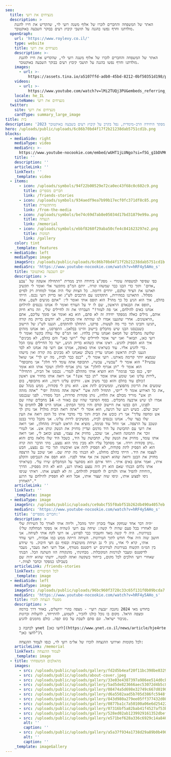 ```yaml
---
seo:
  title: מנציחים את רועי
  description: >
    האתר של המשפחה והחברים לזכרו של אלוף משנה רועי לוי, שהקדיש את חייו להגנת
    מולדתנו וחרף נפשו בהגנה על תושבי קיבוץ רעים בבוקר השבעה באוקטובר.
  openGraph:
    url: 'https://www.roylevy.co.il/'
    type: website
    title: מנציחים את רועי
    description: >-
      האתר של המשפחה והחברים לזכרו של אלוף משנה רועי לוי, שהקדיש את חייו להגנת
      מולדתנו וחרף נפשו בהגנה על תושבי קיבוץ רעים בבוקר השבעה באוקטובר.
    images:
      - url: >-
          https://assets.tina.io/a5107ffd-adb0-45bd-8212-0bf50351d198/public/uploads/home-cover.jpeg
    videos:
      - url: >-
          https://www.youtube.com/watch?v=lMi2TUQj3PU&embeds_referring_euri=https%3A%2F%2Fwww.roylevy.co.il%2F
    locale: he_IL
    siteName: מנציחים את רועי
  twitter:
    site: מנציחים את רועי
    cardType: summary_large_image
title: בית
description: 'מפקד היחידה הרב-מימדית, נפל בקרב על קיבוץ רעים בשבעה באוקטובר 2023'
hero: /uploads/public/uploads/6c86b70bd4f17f2b21238dab5751cd1b.png
blocks:
  - mediaSide: right
    mediaType: video
    mediaSrc: >-
      https://www.youtube-nocookie.com/embed/wUHT1jLUNgo?si=f5G_g1bDVM6QQfXQ&amp;start=38&amp;autoplay=1
    title: ''
    description: ''
    articleLink: ''
    linkText: ''
    _template: video
  - items:
      - icon: /uploads/symbols/94f22b00529e72ca0ec43f68c0c602c9.png
        title: חברים מספרים
        link: /friends-stories
      - icon: /uploads/symbols/934aedf9ea7b99b17ecf0fc371df8c85.png
        title: מהתקשורת
        link: /from-the-media
      - icon: /uploads/symbols/be74c69d7ab8e05034d17bd31879e99a.png
        title: הנצחה
        link: /memorial
      - icon: /uploads/symbols/ebbf8260f29aba50cfe4c841623297e2.png
        title: תמונות
        link: /gallery
    color: tint
    _template: features
  - mediaSide: left
    mediaType: image
    imageSrc: /uploads/public/uploads/6c86b70bd4f17f2b21238dab5751cd1b.png
    mediaSrc: 'https://www.youtube-nocookie.com/watch?v=hRF4y5AHo_s'
    title: יום השבעה באוקטובר
    description: >
      כפי שסיפר למשפחה עומרי - מפק"צ ביחידה הרב ממדית "התחילה אזעקה של 'צבע
      אדום' ותוך כדי הבנו כבר שמשהו קורה. יותם המ"פ מתקשר אלי ואומר לי תקשיב,
      תארגנו את הציוד שלכם, יורדים דרומה. כל הצוות שלי היה אמור למחרת רק לסיים
      מסלול. התארגנו במהירות, התקדמנו עם הרכבים לש"ג ואז בדיוק רועי נכנס. הייתי
      בהלם, איך הוא הגיע כל כך מהר? הוא תופס אותי ואומר לי: "אתם מגיעים לשם, אתה
      תופס את הבנאדם הראשון, שם לו יד על העורף ואומר לו אנחנו נכנסים להילחם,
      אנחנו באים להילחם, אני פה לעזור!" העברתי את זה לחיילים שלי, וזה נורא חיזק
      אותם, מילים כאלה ממפקד יחידה זה לא סתם, הוא בא ואומר אני סומך עליכם, אתם
      הראשונים. אחרי שהגענו אמרו לנו שהיתה איזו מסיבה, לא יודעים בדיוק מה קורה,
      תגיעו ותבינו תוך כדי מה לעשות. פרקנו, התחלנו להתקדם, הגענו לש"ג של היישוב,
      כשנכנסנו הבנו שיש מחבלים ביישוב והיינו בבלאגן. התפרסנו, ואז אנחנו מזהים
      שלושה מחבלים של חמאס ואנחנו עדיין בלחץ. ואז המ"פ שלי עולה בקשר ואומר לי
      "רועי כאן, תבואו" ואני ישר אומר לחיילים שלי "רועי כאן" והם בהלם, לא מבינים
      איך הוא הספיק להגיע. ראינו אותו כשהוא בדיוק הגיע, ישר כל החיילים עזבו הכל
      כדי להגיע אליו. עוד כשראינו אותו באופק, אמרנו אם רועי פה אנחנו לא לבד.
      הגענו לבית הראשון ואנחנו עדיין בשלב שאנחנו לא מבינים מה קורה ואין מישהו
      שנמצא יותר קדימה מאיתנו. רועי אומר לי, "כנס כבר לבית, מה יש לך" אני שואל
      "עכשיו?" הוא אומר לי "עכשיו, עכשיו, תתכופף אתה עומד ליד חלון" אני מתכופף
      הוא אומר לי "תן אגרוף לחלון" אני נותן אגרוף לחלון ושובר אותו הוא אומר
      "יופי, כנס כבר פנימה" הוא הוציא אותי מההלם לגמרי. נכנסנו אל הבית, התחילו
      לירות עלינו ואני שומע אותו אומר "תן כבר אש!" אני רואה אותו מחזיר אש ראשון,
      כולם עוד בהלם והוא כבר משיב אש. זורקים עלינו רימון, הוא מתכופף, בום!
      שומעים את הרימון מתפוצץ, וממשיכים לתת אש. הוא נותן לי פקודות, ממש מנהל שם
      את כל האירוע אומר לי "יופי, תתחיל לתת אש" "איפה אתה מזהה? יופי" "אתה מזהה,
      תן אש" מוריד מכולם את הלחץ, נותן פקודות סדורות, הכל מסודר. לפני שנכנסנו
      אמרו לנו שיש ארבעה מחבלים. בסוף הסתבר שהיו שם באזור ה- 14 מחבלים שהיו שם
      לפנינו, הם כבשו את היישוב קודם והיו בתוך הבתים. אנחנו היינו 20 לוחמים על
      ישוב שלם. כשיש רגע של רגיעה, הוא אומר לי "אתה רואה הבית מולך? אני נותן לך
      אש ומחפה עליך" אני רץ כובש את הבית ותוך כדי מדבר איתו כל הזמן רואה את העין
      שלו בצד שלי. אנחנו נכנסים לבית, ממשיכים לירות עלינו. אני מקבל כדור בבטן
      ונשכב על הרצפה. אני זוחל עוד פנימה, מוציא את הראש לשנייה מהחלון, ואני רואה
      את רועי עם תחבושת על היד מדמם ועדיין מחזיק את הנשק ונותן אש. אני לגמרי
      זוכר את התמונה הזאת, אני שוכב, מחזיק את עצמי, פצוע וכואב לי, ואני רואה
      אותו עומד, מחזיק את הנשק שלו, תחבושת על היד, כשכל היד שלו מלאה בדם והוא
      נותן פקודות ויורה. אני מסתכל עליו ולא מבין מתי הוא נפצע, מתי הדבר הזה קרה.
      הוא לא הפסיק לתת פקודות, לא הפסיק לתת אש ואיכשהו תוך כדי גם נפצע, חבש
      לעצמו את היד. הייתי בהלם מוחלט, לא הבנתי מה קרה שם. ואני שוכב על הרצפה
      מחזיק את הבטן ורואה שהוא ראשון אין אף אחד לפניו. הוא תפס את הנגביסט והקלע
      איתו, ואמר אתם באים איתי. ויחד איתם הוא מסתער על המחבלים שירו עלי. כשראיתי
      אותו נלחם הבנתי שאם הוא רק היה נפצע באותו רגע, הוא לא היה מפסיק. הדרך
      היחידה להפיל אותו ולגרום לו להפסיק להילחם, זה לא לפצוע אותו. ראיתי שניסו,
      ניסו לפצוע אותו, וניסו שזה יעצור אותו, אבל הוא לא הפסיק להילחם עד הרגע
      האחרון"."
    articleLink: ''
    linkText: ''
    _template: image
  - mediaType: image
    imageSrc: /uploads/public/uploads/ce9abcf55f0abf51b262db490a4057eb.png
    mediaSrc: 'https://www.youtube-nocookie.com/watch?v=hRF4y5AHo_s'
    title: 'חברים מספרים:'
    description: >
      ״היה דבר אחד שנחקק אצלי בזכרון יותר מהכל, וליווה אותי לאורך כל השירות שלי
      וגם לאחריו בכל פעם שהיה לי קשה: שיחה עם רועי (שהיה אז מפקד המחלקה שלי)
      בטירונות. היה לי קשה מאד וחשבתי כבר לפרוש, אז רועי לקח אותי לשיחה. אני
      חושב שזה היה אולי חודש לתוך הטירונות. השיחה הייתה ממש כמו אבהית, רועי עודד
      אותי, קרא לי אחי, נתן לי גב ושיחת מוטיבציה ובסוף גם חצי חיבוק. מי שיודע
      בין המ״מ הקשוח בטירונות לטירונים יש דיסטנס מטורף, אבל רועי ראה מעבר, מעבר
      לדיסטנס ומעבר לנורמות המקובלות. מבחינתי, מהנקודה הזו השתנה הכל. הבנתי
      שאחרי רועי הולכים לכל מקום, בייחוד כשקשה ואתה למטה, ידעתי שהוא יהיה שם
      בשבילנו כמפקד וכחבר לצוות.״
    articleLink: /friends-stories
    linkText: לכל הסיפורים
    _template: image
  - mediaSide: left
    mediaType: image
    imageSrc: /uploads/public/uploads/96bc960f3728c33c65f131f0b09bcda7.jpeg
    mediaSrc: 'https://www.youtube-nocookie.com/watch?v=hRF4y5AHo_s'
    title: מפעלי הנצחה לזכרו
    description: >
      בחודש מאי 2024 נחנכה ״גבעת רועי״ - מצפה בהרי ירושלים, באזור דרך בורמה
      ומצפה הראל. מקום בו נוכל כולנו להכיר, לשמוע, להתייחד, להעלות זכרונות
      מגיבור ישראל. וגם סתם לשבת על כוס קפה. כולם מוזמנים להגיע.

      לכתבה ב ynet [לחצו כאן](https://www.ynet.co.il/news/article/hje4rtee0
      "לחצו כאן")\

      לכל מקומות ואירועי ההנצחה לזכרו של אל״מ רועי לוי, כנסו לעמוד ההנצחה:
    articleLink: /memorial
    linkText: לעמוד ההנצחה
    _template: image
  - title: מהאלבום המשפחתי
    images:
      - src: /uploads/public/uploads/gallery/fd2d5b4eaf20f11bc398be8329035c95.jpeg
      - src: /uploads/public/uploads/about-cover.jpeg
      - src: /uploads/public/uploads/gallery/33e03e4387397a986ee514d0cbd0930e.jpeg
      - src: /uploads/public/uploads/gallery/5ad5de823666aec53072d4b5c86e1782.jpeg
      - src: /uploads/public/uploads/gallery/08474a5d698e32749c667d0190bd409a.jpeg
      - src: /uploads/public/uploads/gallery/d6a5502aad5b705d386fc5948fa29918.jpeg
      - src: /uploads/public/uploads/gallery/843d980a279ee05ff377432d0897c0a2.jpeg
      - src: /uploads/public/uploads/gallery/0877ba1c7a50100a06e6d25422921d23.jpeg
      - src: /uploads/public/uploads/gallery/07316bf5a82bab41f4527af53b7829b9.jpeg
      - src: /uploads/public/uploads/gallery/528ed02ab1239929161352dbef38fc63.jpeg
      - src: /uploads/public/uploads/gallery/e571bef628a336c6929c14a840401000.jpeg
        alt: ''
        caption: ''
      - src: /uploads/public/uploads/gallery/a5a37f934a1738d29a89b0b4904f7cfb.jpeg
        alt: ''
        caption: ''
    _template: imageGallery
---
```


